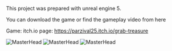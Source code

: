 This project was prepared with unreal engine 5.

You can download the game or find the gameplay video from here

 Game: itch.io page: https://parzival25.itch.io/grab-treasure

 ![MasterHead](https://github.com/hakkikocar/ToyTank/assets/56534242/54036641-eb65-4e1c-b5ea-3e46a59c6380)
 ![MasterHead](https://github.com/hakkikocar/ToyTank/assets/56534242/0ddc754b-f7c8-4098-ada6-ccd259e85ee0)
 ![MasterHead](https://github.com/hakkikocar/ToyTank/assets/56534242/1c3f0296-98bc-4587-8aa1-a091b5d4a9bf)

